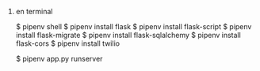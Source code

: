 1) en terminal 

    $ pipenv shell
    $ pipenv install flask
    $ pipenv install flask-script
    $ pipenv install flask-migrate
    $ pipenv install flask-sqlalchemy
    $ pipenv install flask-cors
    $ pipenv install twilio

    $ pipenv app.py runserver